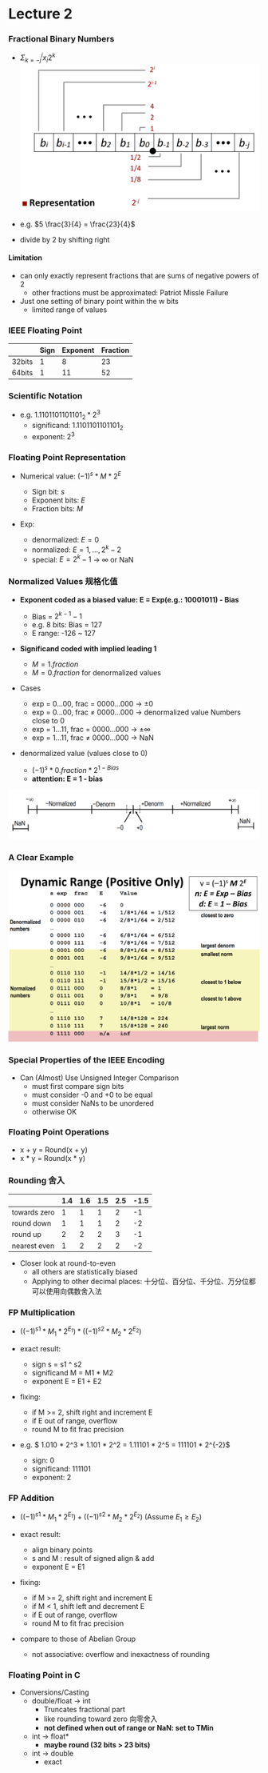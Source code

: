 # Lecture 2

### Fractional Binary Numbers

- $\Sigma_{k=-j}^{i}x_i2^{k}$
![](1695013416166.png)

- e.g. $5 \frac{3}{4} = \frac{23}{4}$
- divide by 2 by shifting right

#### Limitation

- can only exactly represent fractions that are sums of negative powers of 2
    - other fractions must be approximated: Patriot Missle Failure
- Just one setting of binary point within the w bits
    - limited range of values

### IEEE Floating Point

| | Sign | Exponent | Fraction |
|---| ---- | -------- | -------- |
| 32bits | 1    | 8        | 23       |
| 64bits | 1    | 11       | 52       |

### Scientific Notation
- e.g. $1.1101101101101_2 * 2^3$
  - significand: $1.1101101101101_2$
  - exponent: $2^3$

### Floating Point Representation
- Numerical value: $(-1)^s * M * 2^E$
    - Sign bit: $s$
    - Exponent bits: $E$
    - Fraction bits: $M$

- Exp:
    - denormalized: $E = 0$ 
    - normalized: $E = 1, ..., 2^k-2$ 
    - special: $E = 2^k-1$  $\rightarrow$ $\infty$ or NaN

### Normalized Values 规格化值
- **Exponent coded as a biased value: E = Exp(e.g.: 10001011) - Bias**
    - Bias = $2^{k-1} - 1$
    - e.g. 8 bits: Bias = 127
    - E range: -126 ~ 127

- **Significand coded with implied leading 1**
    - $M = 1.fraction$
    - $M = 0.fraction$ for denormalized values

- Cases
    - exp = 0...00, frac = 0000...000 $\rightarrow$ $\pm 0$
    - exp = 0...00, frac $\neq$ 0000...000 $\rightarrow$ denormalized value
        Numbers close to 0
    - exp = 1...11, frac = 0000...000 $\rightarrow$ $\pm \infty$
    - exp = 1...11, frac $\neq$ 0000...000 $\rightarrow$ NaN

- denormalized value (values close to 0)
    - $(-1)^s * 0.fraction * 2^{1-Bias}$
    - **attention: E = 1 - bias**

![Alt text](1695016965509.png)

### A Clear Example
![Alt text](1695017269071.png)

### Special Properties of the IEEE Encoding

- Can (Almost) Use Unsigned Integer Comparison
    - must first compare sign bits
    - must consider -0 and +0 to be equal
    - must consider NaNs to be unordered
    - otherwise OK

### Floating Point Operations

- x + y = Round(x + y)
- x * y = Round(x * y)

### Rounding 舍入

| | 1.4 | 1.6 | 1.5 | 2.5 | -1.5 |
| --- | --- | --- | --- | --- | ---- |
towards zero | 1 | 1 | 1 | 2 | -1 |
round down | 1 | 1 | 1 | 2 | -2 |
round up | 2 | 2 | 2 | 3 | -1 |
nearest even | 1 | 2 | 2 | 2 | -2 |

- Closer look at round-to-even
    - all others are statistically biased
    - Applying to other decimal places: 十分位、百分位、千分位、万分位都可以使用向偶数舍入法

### FP Multiplication
- $((-1)^{s1} * M_1 * 2^{E_1}) * ((-1)^{s2} * M_2 * 2^{E_2})$
- exact result:
    - sign s = s1 ^ s2
    - significand M = M1 * M2
    - exponent E = E1 + E2

- fixing:
    - if M >= 2, shift right and increment E
    - if E out of range, overflow
    - round M to fit frac precision

- e.g. $ 1.010 * 2^3 * 1.101 * 2^2 = 1.11101 * 2^5 = 111101 * 2^{-2}$
    - sign: 0
    - significand: 111101
    - exponent: 2

### FP Addition
- $((-1)^{s1} * M_1 * 2^{E_1}) + ((-1)^{s2} * M_2 * 2^{E_2})$ (Assume $E_1 \geq E_2$)
- exact result:
    - align binary points
    - s and M : result of signed align & add
    - exponent E = E1

- fixing:
    - if M >= 2, shift right and increment E
    - if M < 1, shift left and decrement E
    - if E out of range, overflow
    - round M to fit frac precision

- compare to those of Abelian Group
    - not associative: overflow and inexactness of rounding

### Floating Point in C
- Conversions/Casting
    - double/float $\rightarrow$ int
        - Truncates fractional part
        - like rounding toward zero 向零舍入
        - **not defined when out of range or NaN: set to TMin**
    - int $\rightarrow$ float*
        - **maybe round (32 bits > 23 bits)**
    - int $\rightarrow$ double
        - exact

